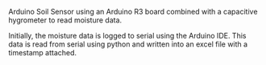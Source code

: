 Arduino Soil Sensor using an Arduino R3 board combined with a capacitive hygrometer to read moisture data.

Initially, the moisture data is logged to serial using the Arduino IDE. This data is read from serial using python and written into an excel file with a timestamp attached.
